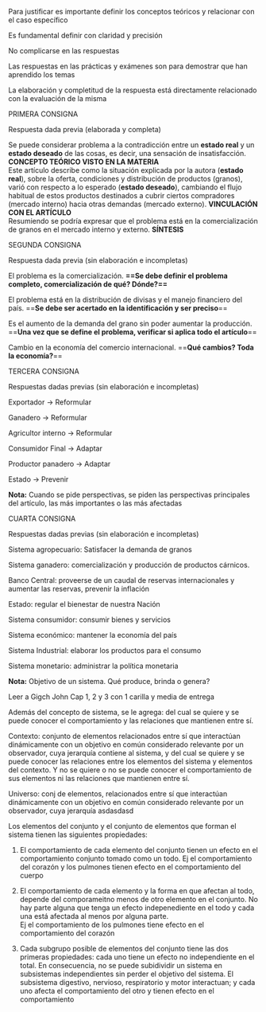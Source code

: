 Para justificar es importante definir los conceptos teóricos y relacionar con el caso específico

Es fundamental definir con claridad y precisión

No complicarse en las respuestas

Las respuestas en las prácticas y exámenes son para demostrar que han aprendido los temas

La elaboración y completitud de la respuesta está directamente relacionado con la evaluación de la misma

  

PRIMERA CONSIGNA

Respuesta dada previa (elaborada y completa)

Se puede considerar problema a la contradicción entre un **estado real** y un **estado deseado** de las cosas, es decir, una sensación de insatisfacción. **CONCEPTO TEÓRICO VISTO EN LA MATERIA**  
Este artículo describe como la situación explicada por la autora (**estado real**), sobre la oferta, condiciones y distribución de productos (granos), varió con respecto a lo esperado (**estado deseado**), cambiando el flujo habitual de estos productos destinados a cubrir ciertos compradores (mercado interno) hacia otras demandas (mercado externo). **VINCULACIÓN CON EL ARTÍCULO**  
Resumiendo se podría expresar que el problema está en la comercialización de granos en el mercado interno y externo. **SÍNTESIS**

  

SEGUNDA CONSIGNA

Respuesta dada previa (sin elaboración e incompletas)

El problema es la comercialización. **==Se debe definir el problema completo, comercialización de qué? Dónde?==**

El problema está en la distribución de divisas y el manejo financiero del país. ==**Se debe ser acertado en la identificación y ser preciso**==

Es el aumento de la demanda del grano sin poder aumentar la producción. ==**Una vez que se define el problema, verificar si aplica todo el artículo**==

Cambio en la economía del comercio internacional. ==**Qué cambios? Toda la economía?**==

  

TERCERA CONSIGNA

Respuestas dadas previas (sin elaboración e incompletas)

Exportador → Reformular

Ganadero → Reformular

Agricultor interno → Reformular

Consumidor Final → Adaptar

Productor panadero → Adaptar

Estado → Prevenir

  

**Nota:** Cuando se pide perspectivas, se piden las perspectivas principales del artículo, las más importantes o las más afectadas

  

CUARTA CONSIGNA

Respuestas dadas previas (sin elaboración e incompletas)

Sistema agropecuario: Satisfacer la demanda de granos

Sistema ganadero: comercialización y producción de productos cárnicos.

Banco Central: proveerse de un caudal de reservas internacionales y aumentar las reservas, prevenir la inflación

Estado: regular el bienestar de nuestra Nación

Sistema consumidor: consumir bienes y servicios

Sistema económico: mantener la economía del país

Sistema Industrial: elaborar los productos para el consumo

Sistema monetario: administrar la política monetaria

  

**Nota:** Objetivo de un sistema. Qué produce, brinda o genera?

  

Leer a Gigch John Cap 1, 2 y 3 con 1 carilla y media de entrega

  

Además del concepto de sistema, se le agrega: del cual se quiere y se puede conocer el comportamiento y las relaciones que mantienen entre sí.

  

Contexto: conjunto de elementos relacionados entre sí que interactúan dinámicamente con un objetivo en común considerado relevante por un observador, cuya jerarquía contiene al sistema, y del cual se quiere y se puede conocer las relaciones entre los elementos del sistema y elementos del contexto. Y no se quiere o no se puede conocer el comportamiento de sus elementos ni las relaciones que mantienen entre sí.

  

Universo: conj de elementos, relacionados entre sí que interactúan dinámicamente con un objetivo en común considerado relevante por un observador, cuya jerarquía asdasdasd

  

Los elementos del conjunto y el conjunto de elementos que forman el sistema tienen las siguientes propiedades:

1. El comportamiento de cada elemento del conjunto tienen un efecto en el comportamiento conjunto tomado como un todo. Ej el comportamiento del corazón y los pulmones tienen efecto en el comportamiento del cuerpo
2. El comportamiento de cada elemento y la forma en que afectan al todo, depende del comporameitno menos de otro elemento en el conjunto. No hay parte alguna que tenga un efecto indepenediente en el todo y cada una está afectada al menos por alguna parte.  
    Ej el comportamiento de los pulmones tiene efecto en el comportamiento del corazón  
    
3. Cada subgrupo posible de elementos del conjunto tiene las dos primeras propiedades: cada uno tiene un efecto no independiente en el total. En consecuencia, no se puede subidividir un sistema en subsistemas independientes sin perder el objetivo del sistema. El subsistema digestivo, nervioso, respiratorio y motor interactuan; y cada uno afecta el comportamiento del otro y tienen efecto en el comportamiento